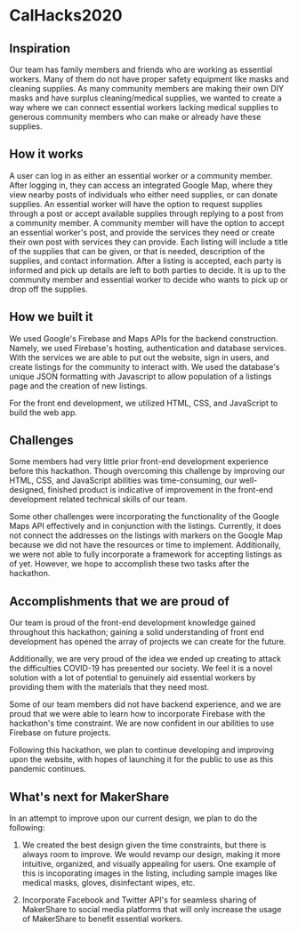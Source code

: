 # CalHacks2020

## Inspiration

Our team has family members and friends who are working as essential workers. Many of them do not have proper safety equipment like masks and cleaning supplies. As many community members are making their own DIY masks and have surplus cleaning/medical supplies, we wanted to create a way where we can connect essential workers lacking medical supplies to generous community members who can make or already have these supplies.

## How it works

A user can log in as either an essential worker or a community member. After logging in, they can access an integrated Google Map, where they view nearby posts of individuals who either need supplies, or can donate supplies. An essential worker will have the option to request supplies through a post or accept available supplies through replying to a post from a community member. A community member will have the option to accept an essential worker's post, and provide the services they need or create their own post with services they can provide. Each listing will include a title of the supplies that can be given, or that is needed, description of the supplies, and contact information. After a listing is accepted, each party is informed and pick up details are left to both parties to decide. It is up to the community member and essential worker to decide who wants to pick up or drop off the supplies.

## How we built it

We used Google's Firebase and Maps APIs for the backend construction. Namely, we used Firebase's hosting, authentication and database services. With the services we are able to put out the website, sign in users, and create listings for the community to interact with. We used the database's unique JSON formatting with Javascript to allow population of a listings page and the creation of new listings.

For the front end development, we utilized HTML, CSS, and JavaScript to build the web app.

## Challenges

Some members had very little prior front-end development experience before this hackathon. Though overcoming this challenge by improving our HTML, CSS, and JavaScript abilities was time-consuming, our well-designed, finished product is indicative of improvement in the front-end development related technical skills of our team. 

Some other challenges were incorporating the functionality of the Google Maps API effectively and in conjunction with the listings. Currently, it does not connect the addresses on the listings with markers on the Google Map because we did not have the resources or time to implement. Additionally, we were not able to fully incorporate a framework for accepting listings as of yet. However, we hope to accomplish these two tasks after the hackathon.

## Accomplishments that we are proud of

Our team is proud of the front-end development knowledge gained throughout this hackathon; gaining a solid understanding of front end development has opened the array of projects we can create for the future. 

Additionally, we are very proud of the idea we ended up creating to attack the difficulties COVID-19 has presented our society. We feel it is a novel solution with a lot of potential to genuinely aid essential workers by providing them with the materials that they need most. 

Some of our team members did not have backend experience, and we are proud that we were able to learn how to incorporate Firebase with the hackathon's time constraint. We are now confident in our abilities to use Firebase on future projects. 

Following this hackathon, we plan to continue developing and improving upon the website, with hopes of launching it for the public to use as this pandemic continues.

## What's next for MakerShare

In an attempt to improve upon our current design, we plan to do the following: 

1) We created the best design given the time constraints, but there is always room to improve. We would revamp our design, making it more intuitive, organized, and visually appealing for users. One example of this is incoporating images in the listing, including sample images like medical masks, gloves, disinfectant wipes, etc.

2) Incorporate Facebook and Twitter API's for seamless sharing of MakerShare to social media platforms that will only increase the usage of MakerShare to benefit essential workers. 
